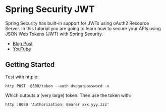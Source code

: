 # Spring Security JWT

Spring Security has built-in support for JWTs using oAuth2 Resource Server. In this tutorial you are going to learn how to secure your APIs using JSON Web Tokens (JWT) with Spring Security.

- [Blog Post](https://www.danvega.dev/blog/2022/09/06/spring-security-jwt/)
- [YouTube](https://youtu.be/KYNR5js2cXE)

## Getting Started

Test with httpie:

```shell
http POST :8888/token --auth dvega:password -v
```

Which outputs a (very large) token. Then use the token with:

```shell
http :8080 'Authorization: Bearer xxx.yyy.zzz'
```


